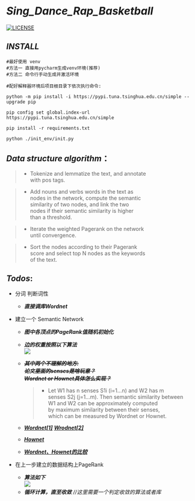 # ***Sing_Dance_Rap_Basketball***
[![LICENSE](https://img.shields.io/badge/license-Anti%20996-blue.svg?style=flat-square)](https://github.com/Yulibao/Sing_Dance_Rap_Basketball/blob/master/LICENSE)

## ***INSTALL***
```{r, engine='bash', count_lines}
#最好使用 venv 
#方法一 直接用pycharm生成venv环境(推荐)
#方法二 命令行手动生成并激活环境

#配好解释器环境后项目根目录下依次执行命令:

python -m pip install -i https://pypi.tuna.tsinghua.edu.cn/simple --upgrade pip

pip config set global.index-url https://pypi.tuna.tsinghua.edu.cn/simple

pip install -r requirements.txt

python ./init_env/init.py
```

## ***Data structure algorithm***：
> * Tokenize and lemmatize the text, and annotate  
with pos tags.

> * Add nouns and verbs words in the text as  
nodes in the network, compute the semantic  
similarity of two nodes, and link the two  
nodes if their semantic similarity is higher  
than a threshold.

> * Iterate the weighted Pagerank on the network  
until convergence.

> * Sort the nodes according to their Pagerank  
score and select top N nodes as the keywords  
of the text.

## ***Todos***:
*  分词 判断词性
   * ***直接调库Wordnet***
* 建立一个 Semantic Network
   * ***图中各顶点的PageRank值随机初始化*** 
   * ***边的权重按照以下算法***  
   ![](https://s2.ax1x.com/2019/05/04/EdiC11.png)  
   * ***~~其中两个不理解的地方:~~***  
     ***~~论文里面的senses是啥玩意？~~***   
     ***~~Wordnet or Hownet具体怎么实现？~~***
     > * Let W1 has n senses S1i (i=1…n) and W2 has m  
       senses S2j (j=1…m). Then semantic similarity between  
       W1 and W2 can be approximately computed  
       by maximum similarity between their senses,  
       which can be measured by Wordnet or Hownet.

    * ***[Wordnet[1]](https://zhuanlan.zhihu.com/p/26461511)***
      ***[Wrodnet[2]](https://zhuanlan.zhihu.com/p/26527203)***
    * ***[Hownet](https://zhuanlan.zhihu.com/p/32688983)***  
    * ***[Wordnet、Hownet的比较](https://www.cnblogs.com/kaituorensheng/p/3569436.html)***

* 在上一步建立的数据结构上PageRank  
  * ***算法如下***  
    ![](https://s2.ax1x.com/2019/05/04/EdC5xx.png)
  * ***循环计算，直至收敛*** *//这里需要一个判定收敛的算法或者库*
